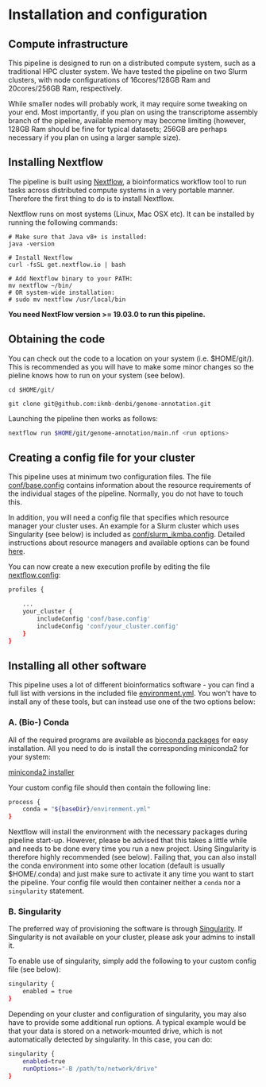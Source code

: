 # Installation and configuration 

## Compute infrastructure

This pipeline is designed to run on a distributed compute system, such as a traditional HPC cluster system. 
We have tested the pipeline on two Slurm clusters, with node configurations of 16cores/128GB Ram and 20cores/256GB Ram, respectively. 

While smaller nodes will probably work, it may require some tweaking on your end. Most importantly, if you plan on using the transcriptome 
assembly branch of the pipeline, available memory may become limiting (however, 128GB Ram should be fine for typical datasets; 256GB are perhaps 
necessary if you plan on using a larger sample size). 

## Installing Nextflow 

The pipeline is built using [Nextflow](https://www.nextflow.io), a bioinformatics workflow tool to run tasks across 
distributed compute systems in a very portable manner. Therefore the first thing to do is to install Nextflow. 

Nextflow runs on most systems (Linux, Mac OSX etc). It can be installed by running the following commands:

```
# Make sure that Java v8+ is installed:
java -version

# Install Nextflow
curl -fsSL get.nextflow.io | bash

# Add Nextflow binary to your PATH:
mv nextflow ~/bin/
# OR system-wide installation:
# sudo mv nextflow /usr/local/bin
```

**You need NextFlow version >= 19.03.0 to run this pipeline.** 

## Obtaining the code 

You can check out the code to a location on your system (i.e. $HOME/git/). This is recommended as you will have to make some minor changes 
so the pieline knows how to run on your system (see below). 

``` 
cd $HOME/git/ 

git clone git@github.com:ikmb-denbi/genome-annotation.git
``` 
 
Launching the pipeline then works as follows:

```bash
nextflow run $HOME/git/genome-annotation/main.nf <run options>
```

## Creating a config file for your cluster

This pipeline uses at minimum two configuration files. The file [conf/base.config](../conf/base.config) contains information about the resource requirements 
of the individual stages of the pipeline. Normally, you do not have to touch this.

In addition, you will need a config file that specifies which resource manager your cluster uses. An example for a Slurm cluster which uses 
Singularity (see below) is included as [conf/slurm_ikmba.config](../conf/slurm_ikmba.config). Detailed instructions about resource managers and 
available options can be found [here](https://www.nextflow.io/docs/latest/executor.html).

You can now create a new execution profile by editing the file [nextflow.config](../nextflow.config):

```bash
profiles {

	...
	your_cluster {
		includeConfig 'conf/base.config'
		includeConfig 'conf/your_cluster.config'
	}
}
```

## Installing all other software 

This pipeline uses a lot of different bioinformatics software - you can find a full list with versions in the included 
file [environment.yml](../environment.yml). You won't have to install any of these tools, but can instead use one of the two options below:

### A. (Bio-) Conda

All of the required programs are available as [bioconda packages](https://bioconda.github.io/recipes.html) for easy installation. 
All you need to do is install the corresponding miniconda2 for your system: 

[miniconda2 installer](https://repo.continuum.io/miniconda/) 

Your custom config file should then contain the following line:

```bash
process {
	conda = "${baseDir}/environment.yml"
}
```

Nextflow will install the environment with the necessary packages during pipeline start-up. However, please be advised that this takes a little while and 
needs to be done every time you run a new project. Using Singularity is therefore highly recommended (see below). Failing that, you can also install the conda environment into some other location (default is usually $HOME/.conda) and just make sure to activate it any time you want to start the pipeline. Your config file would then container neither a `conda` nor a `singularity` statement. 

### B. Singularity

The preferred way of provisioning the software is through [Singularity](https://github.com/sylabs/singularity). If Singularity is not available on 
your cluster, please ask your admins to install it. 

To enable use of singularity, simply add the following to your custom config file (see below):

```bash
singularity {
	enabled = true
}
```

Depending on your cluster and configuration of singularity, you may also have to provide some additional run options. 
A typical example would be that your data is stored on a network-mounted drive, which is not automatically detected by singularity. In this case, you can do:

```bash
singularity {
	enabled=true
	runOptions="-B /path/to/network/drive"
}
```
